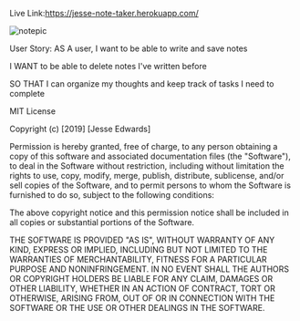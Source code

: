 Live Link:https://jesse-note-taker.herokuapp.com/

![notepic](https://user-images.githubusercontent.com/57024833/71053140-278f0100-2113-11ea-91f7-d80731eeed83.PNG)


User Story: AS A user, I want to be able to write and save notes

I WANT to be able to delete notes I've written before

SO THAT I can organize my thoughts and keep track of tasks I need to complete

MIT License

Copyright (c) [2019] [Jesse Edwards]

Permission is hereby granted, free of charge, to any person obtaining a copy of this software and associated documentation files (the "Software"), to deal in the Software without restriction, including without limitation the rights to use, copy, modify, merge, publish, distribute, sublicense, and/or sell copies of the Software, and to permit persons to whom the Software is furnished to do so, subject to the following conditions:

The above copyright notice and this permission notice shall be included in all copies or substantial portions of the Software.

THE SOFTWARE IS PROVIDED "AS IS", WITHOUT WARRANTY OF ANY KIND, EXPRESS OR IMPLIED, INCLUDING BUT NOT LIMITED TO THE WARRANTIES OF MERCHANTABILITY, FITNESS FOR A PARTICULAR PURPOSE AND NONINFRINGEMENT. IN NO EVENT SHALL THE AUTHORS OR COPYRIGHT HOLDERS BE LIABLE FOR ANY CLAIM, DAMAGES OR OTHER LIABILITY, WHETHER IN AN ACTION OF CONTRACT, TORT OR OTHERWISE, ARISING FROM, OUT OF OR IN CONNECTION WITH THE SOFTWARE OR THE USE OR OTHER DEALINGS IN THE SOFTWARE.
